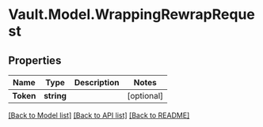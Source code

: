 # Vault.Model.WrappingRewrapRequest

## Properties

Name | Type | Description | Notes
------------ | ------------- | ------------- | -------------
**Token** | **string** |  | [optional] 

[[Back to Model list]](../README.md#documentation-for-models) [[Back to API list]](../README.md#documentation-for-api-endpoints) [[Back to README]](../README.md)

